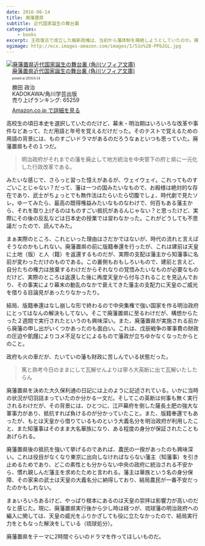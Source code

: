 ```yaml
---
date: 2016-06-14
title: 廃藩置県
subtitle: 近代国家誕生の舞台裏
categories: 
    - books
excerpt: 王政復古で成立した維新政権は、当初から藩体制を廃絶しようとしていたのか。廃藩置県はスムーズに行われたのか。「県」制度を生み、日本の西洋化のスタートとなった明治の中央集権国家誕生の瞬間に迫る。
ogimage: http://ecx.images-amazon.com/images/I/51o%2B-PPb2GL.jpg
---
```


<div class="azlink-box"><div class="azlink-image" style="float:left"><a href="http://www.amazon.co.jp/exec/obidos/ASIN/404409215X/warikiru-22/ref=nosim/" name="azlinklink" target="_blank" rel="nofollow"><img src="http://ecx.images-amazon.com/images/I/51o%2B-PPb2GL._SL160_.jpg" alt="廃藩置県近代国家誕生の舞台裏 (角川ソフィア文庫)" style="border:none" /></a></div><div class="azlink-info" style="float:left;margin-left:15px;line-height:120%"><div class="azlink-name" style="margin-bottom:10px;line-height:120%"><a href="http://www.amazon.co.jp/exec/obidos/ASIN/404409215X/warikiru-22/ref=nosim/" name="azlinklink" target="_blank" rel="nofollow">廃藩置県近代国家誕生の舞台裏 (角川ソフィア文庫)</a><div class="azlink-powered-date" style="font-size:7pt;margin-top:5px;font-family:verdana;line-height:120%">posted at 2016.6.14</div></div><div class="azlink-detail">勝田 政治<br />KADOKAWA/角川学芸出版<br />売り上げランキング: 65259<br /></div><div class="azlink-review" style="margin-top:10px;margin-bottom:10px"></div><div class="azlink-link" style="margin-top:5px"><a href="http://www.amazon.co.jp/exec/obidos/ASIN/404409215X/warikiru-22/ref=nosim/" target="_blank" rel="nofollow">Amazon.co.jp で詳細を見る</a></div></div><div class="azlink-footer" style="clear:left"></div></div>

高校生の頃日本史を選択していたのだけど、幕末・明治期はいろいろな改革や事件などあって、ただ用語と年号を覚えるだけだった。そのテストで覚えるための用語の背景には、ものすごいドラマがあるのだろうなぁといつも思っていた。廃藩置県もその１つだ。

> 明治政府がそれまでの藩を廃止して地方統治を中央管下の府と県に一元化した行政改革である。

みたいな感じで、さらっと習った憶えがあるが、ウェイウェイ。これってものすごいことじゃない？だって、藩は一つの国みたいなもので、お殿様は絶対的な存在であり、武士がちょっとでも無作法はたらいたら切腹でしょ、時代劇で見たソレ。ゆーてみたら、最高の既得権益みたいなものなわけで、何百もある藩主から、それを取り上げるのはものすごい抵抗があるんじゃない？と思ったけど、実際にその後の反乱などは日本史の授業では習わなかった。これがどうしても不思議だったので、読んでみた。

まぁ実際のところ、これといった理由はさだかではないが、時代の流れと言えばそうなのかもしれない。廃藩置県の前に版籍奉還を行ったが、これは建前は天皇に土地（版）と人（籍）を返還するものだが、実際の支配は藩主から知藩事に名前が変わっただけのものである。この裏側もおもしろいもので、建前と言えど、自分たちの権力は放棄するわけだからそれなりの覚悟みたいなものが必要なものだけど、実際のところは返還した後に再度天皇から付与されることを見込んでおり、その事実により幕末の動乱のなかで衰えてきた藩主の支配力に天皇のご威光を借りる目論見があったりなかったり。

結局、版籍奉還はなし崩しな形で終わるので中央集権で強い国家を作る明治政府にとってはなんの解決もしてない。そこで廃藩置県に至るわけだが、構想からたった２週間で実行されたというのも興味深い。また、廃藩置県が実施される前から廃藩の申し出がいくつかあったのも面白い。これは、戊辰戦争の軍事費の財政の圧迫や飢饉によりコメ不足などによるもので藩政が立ちゆかなくなったからとのこと。

政府も火の車だが、たいていの藩も財政に苦しんでいる状態だった。

> 篤と熟考今日のままにして瓦解せんよりは寧ろ大英断に出て瓦解いたしたらん

廃藩置県を決めた大久保利通の日記には上のように記述されている。いかに当時の状況が切羽詰まっていたのか分かる一文だ。そしてこの英断は何事も無く実行されるわけだが、その背景には、ひとつに、江戸幕府を倒した薩長土肥の強大な軍事力があり、抵抗すれば負けるのが分かっていたこと。また、版籍奉還でもあったが、もとは天皇から借りているものという大義名分を明治政府が利用したこと、また知藩事はそのまま大名華族になり、ある程度の身分が保証されたこともあげられる。

廃藩置県後の抵抗を強いて挙げるのであれば、農民の一揆があったのも興味深い。これは役目がなくなり東京に出向しなければならない藩主（知藩事）を引き止めるためであり、どこの素性とも分からない中央の政府に統治される不安から、慣れ親しんだ藩主を求めたためと言われる。藩主は華族という名の身分保障、その家来の武士は天皇の大義名分に納得しており、結局農民が一番不安だったのかもしれない。

まぁいろいろあるけど、やっぱり根本にあるのは天皇の崇拝は影響力が高いのだなと感じた。現に、廃藩置県実行後から少し時は経つが、琉球藩の明治政府への編入に関しては、天皇の威光をふりかざしても役に立たなかったので、結局実行力をともなった解決をしている（琉球処分）。

廃藩置県をテーマに2時間ぐらいのドラマを作ってほしいものだ。

